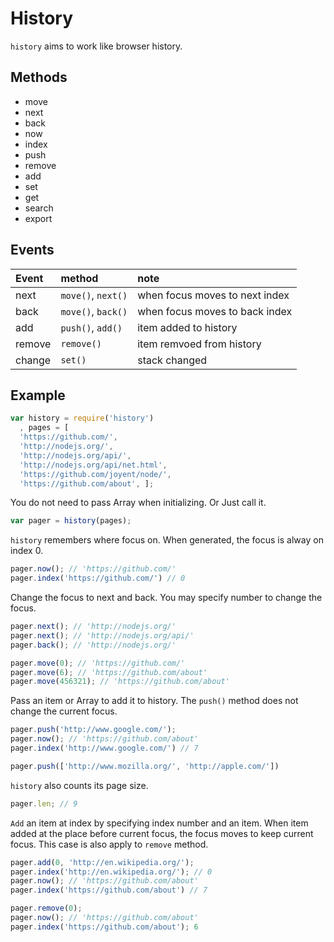 # History

`history` aims to work like browser history.

## Methods

* move
* next
* back
* now
* index
* push
* remove
* add
* set
* get
* search
* export

## Events

|Event|method|note|
|:--|:--|:--|
|next|`move()`, `next()`|when focus moves to next index|
|back|`move()`, `back()`|when focus moves to back index|
|add|`push()`, `add()`|item added to history|
|remove|`remove()`|item remvoed from history|
|change|`set()`|stack changed|

## Example

``` javascript
var history = require('history')
  , pages = [
  'https://github.com/',
  'http://nodejs.org/',
  'http://nodejs.org/api/',
  'http://nodejs.org/api/net.html',
  'https://github.com/joyent/node/',
  'https://github.com/about', ];
```

You do not need to pass Array when initializing. Or Just call it.

``` javascript
var pager = history(pages);
```

`history` remembers where focus on. When generated, the focus is alway on index 0.

``` javascript
pager.now(); // 'https://github.com/'
pager.index('https://github.com/') // 0
```

Change the focus to next and back. You may specify number to change the focus.

``` javascript
pager.next(); // 'http://nodejs.org/'
pager.next(); // 'http://nodejs.org/api/'
pager.back(); // 'http://nodejs.org/'

pager.move(0); // 'https://github.com/'
pager.move(6); // 'https://github.com/about'
pager.move(456321); // 'https://github.com/about'
```

Pass an item or Array to add it to history. The `push()` method does not change the current focus.

``` javascript
pager.push('http://www.google.com/');
pager.now(); // 'https://github.com/about'
pager.index('http://www.google.com/') // 7

pager.push(['http://www.mozilla.org/', 'http://apple.com/'])
```

`history` also counts its page size.

``` javascript
pager.len; // 9
```

`Add` an item at index by specifying index number and an item. When item added at the place before current focus, the focus moves to keep current focus. This case is also apply to `remove` method.

``` javascript
pager.add(0, 'http://en.wikipedia.org/');
pager.index('http://en.wikipedia.org/'); // 0
pager.now(); // 'https://github.com/about'
pager.index('https://github.com/about') // 7

pager.remove(0);
pager.now(); // 'https://github.com/about'
pager.index('https://github.com/about'); 6
```
